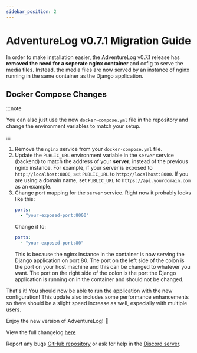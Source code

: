 ```yaml
---
sidebar_position: 2
---
```


# AdventureLog v0.7.1 Migration Guide

In order to make installation easier, the AdventureLog v0.7.1 release has **removed the need for a seperate nginx container** and cofig to serve the media files. Instead, the media files are now served by an instance of nginx running in the same container as the Django application.

## Docker Compose Changes

:::note

You can also just use the new `docker-compose.yml` file in the repository and change the environment variables to match your setup.

:::

1. Remove the `nginx` service from your `docker-compose.yml` file.
2. Update the `PUBLIC_URL` environment variable in the `server` service (backend) to match the address of your **server**, instead of the previous nginx instance. For example, if your server is exposed to `http://localhost:8000`, set `PUBLIC_URL` to `http://localhost:8000`. If you are using a domain name, set `PUBLIC_URL` to `https://api.yourdomain.com` as an example.
3. Change port mapping for the `server` service. Right now it probably looks like this:
   ```yaml
   ports:
     - "your-exposed-port:8000"
   ```
   Change it to:
   ```yaml
   ports:
     - "your-exposed-port:80"
   ```
   This is because the nginx instance in the container is now serving the Django application on port 80. The port on the left side of the colon is the port on your host machine and this can be changed to whatever you want. The port on the right side of the colon is the port the Django application is running on in the container and should not be changed.

That's it! You should now be able to run the application with the new configuration! This update also includes some performance enhancements so there should be a slight speed increase as well, especially with multiple users.

Enjoy the new version of AdventureLog! 🎉

View the full changelog [here](https://github.com/seanmorley15/AdventureLog/releases/tag/v0.7.1)

Report any bugs [GitHub repository](https://github.com/seanmorley15/adventurelog) or ask for help in the [Discord server](https://discord.gg/wRbQ9Egr8C).
